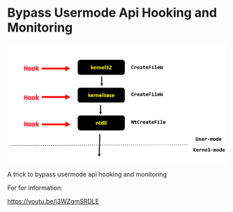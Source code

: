 # Bypass Usermode Api Hooking and Monitoring

![Bypass Usermode Api Hooking and Monitoring](banner.png)

A trick to bypass usermode api hooking and monitoring

For for information:

https://youtu.be/j3WZgmSRDLE


